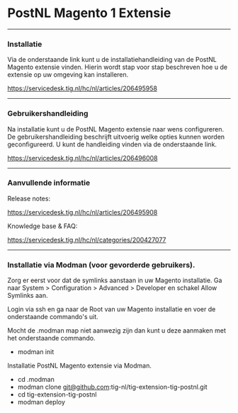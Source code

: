 # PostNL Magento 1 Extensie

---

### Installatie 

Via de onderstaande link kunt u de installatiehandleiding van de PostNL Magento extensie vinden. Hierin wordt stap voor stap beschreven hoe u de extensie op uw omgeving kan installeren.


https://servicedesk.tig.nl/hc/nl/articles/206495958

---

### Gebruikershandleiding

Na installatie kunt u de PostNL Magento extensie naar wens configureren. De gebruikershandleiding beschrijft uitvoerig welke opties kunnen worden geconfigureerd. U kunt de handleiding vinden via de onderstaande link.

https://servicedesk.tig.nl/hc/nl/articles/206496008

---

### Aanvullende informatie

Release notes:

https://servicedesk.tig.nl/hc/nl/articles/206495908

Knowledge base & FAQ:

https://servicedesk.tig.nl/hc/nl/categories/200427077

---

### Installatie via Modman (voor gevorderde gebruikers).

Zorg er eerst voor dat de symlinks aanstaan in uw Magento installatie.
Ga naar System > Configuration > Advanced > Developer en schakel Allow Symlinks aan.

Login via ssh en ga naar de Root van uw Magento installatie 
en voer de onderstaande commando's uit.

Mocht de .modman map niet aanwezig zijn dan kunt u deze aanmaken met het onderstaande commando.
* modman init

Installatie PostNL Magento extensie via Modman. 
* cd .modman 
* modman clone git@github.com:tig-nl/tig-extension-tig-postnl.git
* cd tig-extension-tig-postnl
* modman deploy